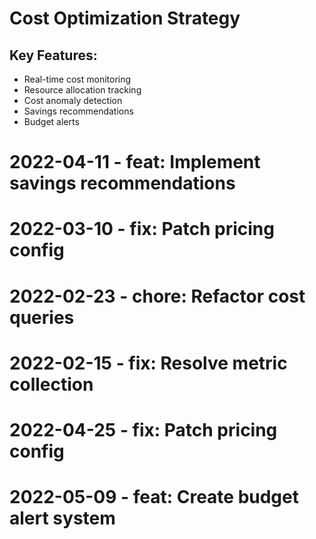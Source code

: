 ﻿# Cost Optimization Strategy

## Key Features:
- Real-time cost monitoring
- Resource allocation tracking
- Cost anomaly detection
- Savings recommendations
- Budget alerts
# 2022-04-11 - feat: Implement savings recommendations
# 2022-03-10 - fix: Patch pricing config
# 2022-02-23 - chore: Refactor cost queries
# 2022-02-15 - fix: Resolve metric collection
# 2022-04-25 - fix: Patch pricing config
# 2022-05-09 - feat: Create budget alert system
